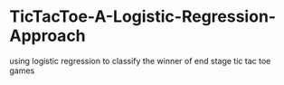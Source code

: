# TicTacToe-A-Logistic-Regression-Approach
using logistic regression to classify the winner of end stage tic tac toe games
